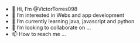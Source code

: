 - 👋 Hi, I’m @VictorTorres098
- 👀 I’m interested in Webs and app development
- 🌱 I’m currently learning java, javascript and python 
- 💞️ I’m looking to collaborate on ...
- 📫 How to reach me ...

<!---
VictorTorres098/VictorTorres098 is a ✨ special ✨ repository because its `README.md` (this file) appears on your GitHub profile.
You can click the Preview link to take a look at your changes.
--->
